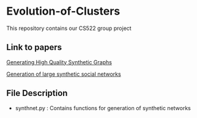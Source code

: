 # Evolution-of-Clusters
This repository contains our CS522 group project

## Link to papers
[Generating High Quality Synthetic Graphs](https://dl.acm.org/doi/pdf/10.5555/3408207.3408225)

[Generation of large synthetic social networks](http://citeseerx.ist.psu.edu/viewdoc/download?doi=10.1.1.323.8758&rep=rep1&type=pdf)

## File Description
- synthnet.py : Contains functions for generation of synthetic networks
